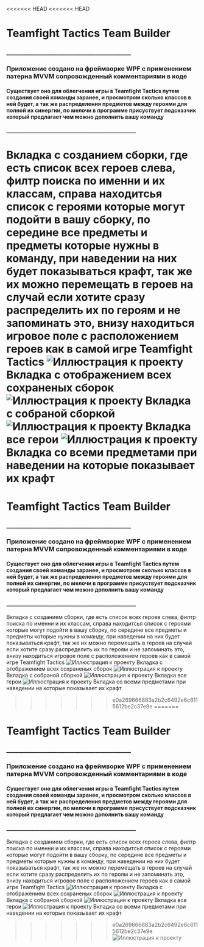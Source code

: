 <<<<<<< HEAD
<<<<<<< HEAD
# Teamfight Tactics Team Builder

### __________________________________________

### Приложение создано на фреймворке WPF с применением патерна MVVM сопровожденный комментариями в коде

#### Существует оно для облегчения игры в Teamfight Tactics путем создания своей команды заранее, и просмотром сколько классов в ней будет, а так же распределения предметов между героями для полной их синергии, по мелочи в программе присуствует подсказчик который предлагает чем можно дополнить вашу команду

#### ___________________________________________________

Вкладка с созданием сборки, где есть список всех героев слева, филтр поиска по именни и их классам, справа находитсья список с героями которые могут подойти в вашу сборку, по середине все предметы и предметы которые нужны в команду, при наведении на них будет показываться крафт, так же их можно перемещать в героев на случай если хотите сразу распределить их по героям и не запоминать это, внизу находиться игровое поле с расположением героев как в самой игре Teamfight Tactics
![Иллюстрация к проекту](images/Screenshot_3.png)
Вкладка с отображением всех сохраненых сборок
![Иллюстрация к проекту](images/Screenshot_4.png)
Вкладка с собраной сборкой
![Иллюстрация к проекту](images/Screenshot_5.png)
Вкладка все герои
![Иллюстрация к проекту](images/Screenshot_1.png)
Вкладка со всеми предметами при наведении на которые показывает их крафт
=======
# Teamfight Tactics Team Builder

### __________________________________________

### Приложение создано на фреймворке WPF с применением патерна MVVM сопровожденный комментариями в коде

#### Существует оно для облегчения игры в Teamfight Tactics путем создания своей команды заранее, и просмотром сколько классов в ней будет, а так же распределения предметов между героями для полной их синергии, по мелочи в программе присуствует подсказчик который предлагает чем можно дополнить вашу команду

#### ___________________________________________________

Вкладка с созданием сборки, где есть список всех героев слева, филтр поиска по именни и их классам, справа находитсья список с героями которые могут подойти в вашу сборку, по середине все предметы и предметы которые нужны в команду, при наведении на них будет показываться крафт, так же их можно перемещать в героев на случай если хотите сразу распределить их по героям и не запоминать это, внизу находиться игровое поле с расположением героев как в самой игре Teamfight Tactics
![Иллюстрация к проекту](images/Screenshot_3.png)
Вкладка с отображением всех сохраненых сборок
![Иллюстрация к проекту](images/Screenshot_4.png)
Вкладка с собраной сборкой
![Иллюстрация к проекту](images/Screenshot_5.png)
Вкладка все герои
![Иллюстрация к проекту](images/Screenshot_1.png)
Вкладка со всеми предметами при наведении на которые показывает их крафт
>>>>>>> e0a269666883a2b2c6492e6c6115612be2c37e9e
=======
# Teamfight Tactics Team Builder

### __________________________________________

### Приложение создано на фреймворке WPF с применением патерна MVVM сопровожденный комментариями в коде

#### Существует оно для облегчения игры в Teamfight Tactics путем создания своей команды заранее, и просмотром сколько классов в ней будет, а так же распределения предметов между героями для полной их синергии, по мелочи в программе присуствует подсказчик который предлагает чем можно дополнить вашу команду

#### ___________________________________________________

Вкладка с созданием сборки, где есть список всех героев слева, филтр поиска по именни и их классам, справа находитсья список с героями которые могут подойти в вашу сборку, по середине все предметы и предметы которые нужны в команду, при наведении на них будет показываться крафт, так же их можно перемещать в героев на случай если хотите сразу распределить их по героям и не запоминать это, внизу находиться игровое поле с расположением героев как в самой игре Teamfight Tactics
![Иллюстрация к проекту](images/Screenshot_3.png)
Вкладка с отображением всех сохраненых сборок
![Иллюстрация к проекту](images/Screenshot_4.png)
Вкладка с собраной сборкой
![Иллюстрация к проекту](images/Screenshot_5.png)
Вкладка все герои
![Иллюстрация к проекту](images/Screenshot_1.png)
Вкладка со всеми предметами при наведении на которые показывает их крафт
>>>>>>> e0a269666883a2b2c6492e6c6115612be2c37e9e
![Иллюстрация к проекту](images/YYsAaSdVpTo.jpg)